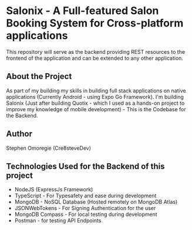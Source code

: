 # Salonix - A Full-featured Salon Booking System for Cross-platform applications

This repository will serve as the backend providing REST resources to the frontend of the application and can be extended to any other application.

## About the Project

As part of my building my skills in building full stack applications on native applications (Currently Android - using Expo Go Framework). I'm building Salonix (Just after building Quotix - which I used as a hands-on project to improve my knowledge of mobile development) - This is the Codebase for the Backend.

## Author

Stephen Omoregie (Cre8steveDev)

## Technologies Used for the Backend of this project

- NodeJS (ExpressJs Framework)
- TypeScript - For Typesafety and ease during development
- MongoDB - NoSQL Database (Hosted remotely on MongoDB Atlas)
- JSONWebTokens - For Signing Authentication for the user
- MongoDB Compass - For local testing during development
- Postman - for testing API Endpoints

